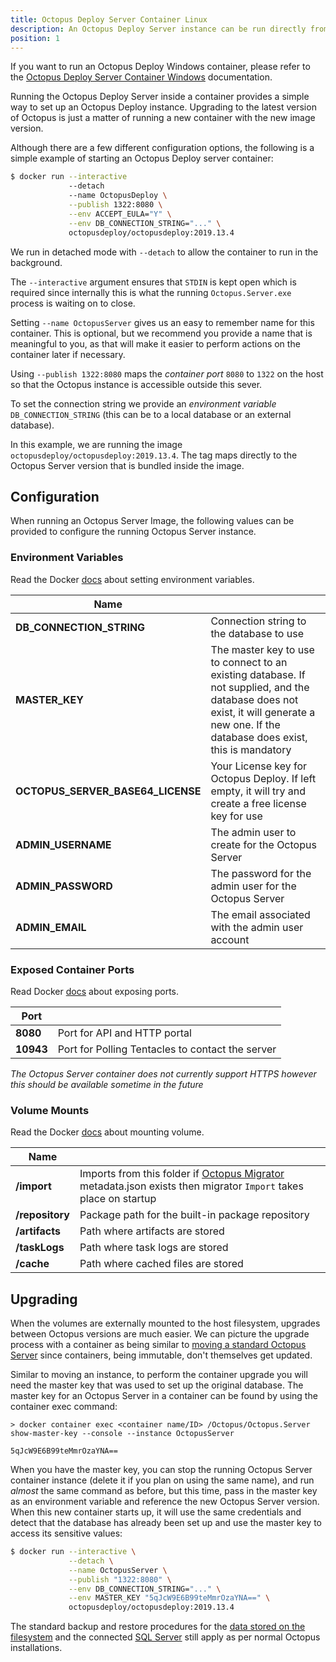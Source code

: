 ```yaml
---
title: Octopus Deploy Server Container Linux
description: An Octopus Deploy Server instance can be run directly from within a container.
position: 1
---
```


If you want to run an Octopus Deploy Windows container, please refer to the [Octopus Deploy Server Container Windows](/docs/installation/octopus-in-container/octopus-server-container-windows.md) documentation.

Running the Octopus Deploy Server inside a container provides a simple way to set up an Octopus Deploy instance. Upgrading to the latest version of Octopus is just a matter of running a new container with the new image version.

Although there are a few different configuration options, the following is a simple example of starting an Octopus Deploy server container:

```Bash
$ docker run --interactive 
             --detach
             --name OctopusDeploy \
             --publish 1322:8080 \
             --env ACCEPT_EULA="Y" \
             --env DB_CONNECTION_STRING="..." \
             octopusdeploy/octopusdeploy:2019.13.4
```

We run in detached mode with `--detach` to allow the container to run in the background.

The `--interactive` argument ensures that `STDIN` is kept open which is required since internally this is what the running `Octopus.Server.exe` process is waiting on to close.

Setting `--name OctopusServer` gives us an easy to remember name for this container. This is optional, but we recommend you provide a name that is meaningful to you, as that will make it easier to perform actions on the container later if necessary.

Using `--publish 1322:8080` maps the _container port_ `8080` to `1322` on the host so that the Octopus instance is accessible outside this sever.

To set the connection string we provide an _environment variable_ `DB_CONNECTION_STRING` (this can be to a local database or an external database).

In this example, we are running the image `octopusdeploy/octopusdeploy:2019.13.4`. The tag maps directly to the Octopus Server version that is bundled inside the image.

## Configuration

When running an Octopus Server Image, the following values can be provided to configure the running Octopus Server instance.

### Environment Variables

Read the Docker [docs](https://docs.docker.com/engine/reference/commandline/run/#set-environment-variables--e---env---env-file) about setting environment variables.

|  Name       |    |
| ------------- | ------- |
|**DB_CONNECTION_STRING**|Connection string to the database to use|
|**MASTER_KEY**|The master key to use to connect to an existing database. If not supplied, and the database does not exist, it will generate a new one. If the database does exist, this is mandatory|
|**OCTOPUS_SERVER_BASE64_LICENSE**|Your License key for Octopus Deploy. If left empty, it will try and create a free license key for use
|**ADMIN_USERNAME**|The admin user to create for the Octopus Server|
|**ADMIN_PASSWORD**|The password for the admin user for the Octopus Server|
|**ADMIN_EMAIL**|The email associated with the admin user account|

### Exposed Container Ports
Read Docker [docs](https://docs.docker.com/engine/reference/commandline/run/#publish-or-expose-port--p---expose) about exposing ports.

|  Port       |    |
| ------------- | ------- |
|**8080**| Port for API and HTTP portal |
|**10943**|Port for Polling Tentacles to contact the server|

_The Octopus Server container does not currently support HTTPS however this should be available sometime in the future_

### Volume Mounts

Read the Docker [docs](https://docs.docker.com/engine/reference/commandline/run/#mount-volume--v---read-only) about mounting volume.

|  Name       |    |
| ------------- | ------- |
|**/import**|Imports from this folder if [Octopus Migrator](/docs/octopus-rest-api/octopus.migrator.exe-command-line/index.md) metadata.json exists then migrator `Import` takes place on startup|
|**/repository**|Package path for the built-in package repository|
|**/artifacts**|Path where artifacts are stored|
|**/taskLogs**|Path where task logs are stored|
|**/cache**|Path where cached files are stored|

## Upgrading

When the volumes are externally mounted to the host filesystem, upgrades between Octopus versions are much easier. We can picture the upgrade process with a container as being similar to [moving a standard Octopus Server](/docs/administration/managing-infrastructure/moving-your-octopus/move-the-database-and-server.md) since containers, being immutable, don't themselves get updated.

Similar to moving an instance, to perform the container upgrade you will need the master key that was used to set up the original database. The master key for an Octopus Server in a container can be found by using the container exec command:

```
> docker container exec <container name/ID> /Octopus/Octopus.Server show-master-key --console --instance OctopusServer

5qJcW9E6B99teMmrOzaYNA==
```

When you have the master key, you can stop the running Octopus Server container instance (delete it if you plan on using the same name), and run _almost_ the same command as before, but this time, pass in the master key as an environment variable and reference the new Octopus Server version. When this new container starts up, it will use the same credentials and detect that the database has already been set up and use the master key to access its sensitive values:

```bash
$ docker run --interactive \
             --detach \
             --name OctopusServer \
             --publish "1322:8080" \
             --env DB_CONNECTION_STRING="..." \
             --env MASTER_KEY "5qJcW9E6B99teMmrOzaYNA==" \
             octopusdeploy/octopusdeploy:2019.13.4
```

The standard backup and restore procedures for the [data stored on the filesystem](/docs/administration/data/backup-and-restore.md#octopus-file-storage) and the connected [SQL Server](/docs/administration/data/octopus-database/index.md) still apply as per normal Octopus installations.
